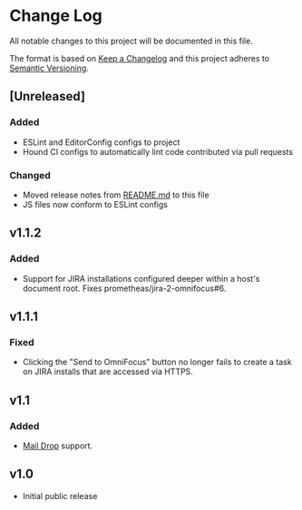 # Change Log
All notable changes to this project will be documented in this file.

The format is based on [Keep a Changelog](http://keepachangelog.com/)
and this project adheres to [Semantic Versioning](http://semver.org/).


## [Unreleased]
### Added
- ESLint and EditorConfig configs to project
- Hound CI configs to automatically lint code contributed via pull requests
### Changed
- Moved release notes from [README.md](./README.md) to this file
- JS files now conform to ESLint configs

## v1.1.2
### Added
- Support for JIRA installations configured deeper within a host's document root. Fixes prometheas/jira-2-omnifocus#6.

## v1.1.1
### Fixed
- Clicking the "Send to OmniFocus" button no longer fails to create a task on JIRA installs that are accessed via HTTPS.

## v1.1
### Added
- [Mail Drop](http://www.omnigroup.com/blog/deliver-actions-to-your-omnifocus-inbox-with-mail-drop) support.

## v1.0
- Initial public release
